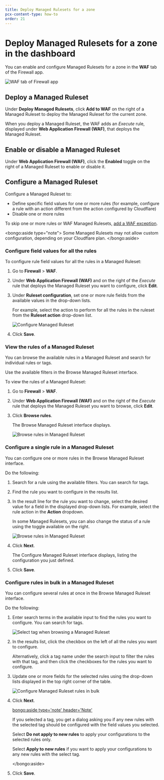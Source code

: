 ```yaml
---
title: Deploy Managed Rulesets for a zone
pcx-content-type: how-to
order: 21
---
```


# Deploy Managed Rulesets for a zone in the dashboard

You can enable and configure Managed Rulesets for a zone in the **WAF** tab of the Firewall app.

![WAF tab of Firewall app](../images/waf-managed-rules-tab.png)

## Deploy a Managed Ruleset

Under **Deploy Managed Rulesets**, click **Add to WAF** on the right of a Managed Ruleset to deploy the Managed Ruleset for the current zone.

When you deploy a Managed Ruleset, the WAF adds an _Execute_ rule, displayed under **Web Application Firewall (WAF)**, that deploys the Managed Ruleset.

## Enable or disable a Managed Ruleset

Under **Web Application Firewall (WAF)**, click the **Enabled** toggle on the right of a Managed Ruleset to enable or disable it.

## Configure a Managed Ruleset

Configure a Managed Ruleset to:

- Define specific field values for one or more rules (for example, configure a rule with an action different from the action configured by Cloudflare)
- Disable one or more rules

To skip one or more rules or WAF Managed Rulesets, [add a WAF exception](/managed-rulesets/waf-exceptions).

<bongo:aside type="note">
Some Managed Rulesets may not allow custom configuration, depending on your Cloudflare plan.
</bongo:aside>

### Configure field values for all the rules

To configure rule field values for all the rules in a Managed Ruleset:

1. Go to **Firewall** > **WAF**.

1. Under **Web Application Firewall (WAF)** and on the right of the _Execute_ rule that deploys the Managed Ruleset you want to configure, click **Edit**.

1. Under **Ruleset configuration**, set one or more rule fields from the available values in the drop-down lists.

   For example, select the action to perform for all the rules in the ruleset from the **Ruleset action** drop-down list.

   ![Configure Managed Ruleset](../images/waf-configure-ruleset.png)

1. Click **Save**.

### View the rules of a Managed Ruleset

You can browse the available rules in a Managed Ruleset and search for individual rules or tags.

Use the available filters in the Browse Managed Ruleset interface.

To view the rules of a Managed Ruleset:

1. Go to **Firewall** > **WAF**.

1. Under **Web Application Firewall (WAF)** and on the right of the _Execute_ rule that deploys the Managed Ruleset you want to browse, click **Edit**.

1. Click **Browse rules**.

   The Browse Managed Ruleset interface displays.

   ![Browse rules in Managed Ruleset](../images/waf-browse-rules.png)

### Configure a single rule in a Managed Ruleset

You can configure one or more rules in the Browse Managed Ruleset interface.

Do the following:

1. Search for a rule using the available filters. You can search for tags.

1. Find the rule you want to configure in the results list.

1. In the result line for the rule you want to change, select the desired value for a field in the displayed drop-down lists. For example, select the rule action in the **Action** dropdown.

   In some Managed Rulesets, you can also change the status of a rule using the toggle available on the right.

   ![Browse rules in Managed Ruleset](../images/waf-browse-rules.png)

1. Click **Next**.

   The Configure Managed Ruleset interface displays, listing the configuration you just defined.

1. Click **Save**.

### Configure rules in bulk in a Managed Ruleset

You can configure several rules at once in the Browse Managed Ruleset interface.

Do the following:

1. Enter search terms in the available input to find the rules you want to configure. You can search for tags.

   ![Select tag when browsing a Managed Ruleset](../images/waf-selected-tag.png)

1. In the results list, click the checkbox on the left of all the rules you want to configure.

   Alternatively, click a tag name under the search input to filter the rules with that tag, and then click the checkboxes for the rules you want to configure.

1. Update one or more fields for the selected rules using the drop-down lists displayed in the top right corner of the table.

   ![Configure Managed Ruleset rules in bulk](../images/waf-modify-selected-rules.png)

1. Click **Next**.

   <bongo:aside type='note' header='Note'>

   If you selected a tag, you get a dialog asking you if any new rules with the selected tag should be configured with the field values you selected.

   Select **Do not apply to new rules** to apply your configurations to the selected rules only.

   Select **Apply to new rules** if you want to apply your configurations to any new rules with the select tag.

   </bongo:aside>

1. Click **Save**.
